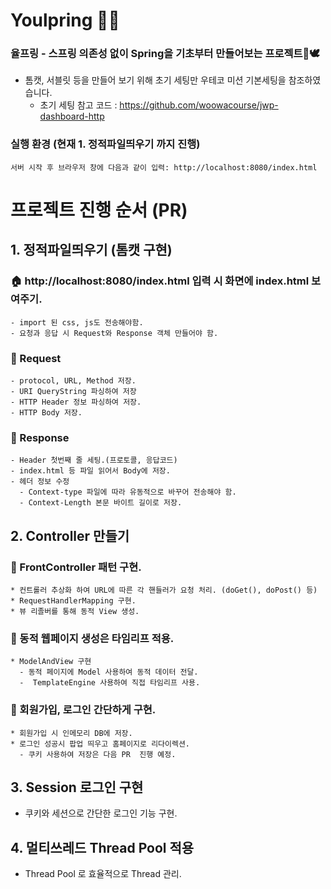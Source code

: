# Youlpring 🌻🐝
### 율프링 - 스프링 의존성 없이 Spring을 기초부터 만들어보는 프로젝트🪺🕊

* 톰캣, 서블릿 등을 만들어 보기 위해 초기 세팅만 우테코 미션 기본세팅을 참조하였습니다.  
  - 초기 세팅 참고 코드 : https://github.com/woowacourse/jwp-dashboard-http


### 실행 환경 (현재 1. 정적파일띄우기 까지 진행)
    서버 시작 후 브라우저 창에 다음과 같이 입력: http://localhost:8080/index.html

# 프로젝트 진행 순서 (PR)
## 1. 정적파일띄우기 (톰캣 구현)
### 🏠 http://localhost:8080/index.html 입력 시 화면에 index.html 보여주기.
    - import 된 css, js도 전송해야함.
    - 요청과 응답 시 Request와 Response 객체 만들어야 함.

### 🦅 Request
    - protocol, URL, Method 저장.
    - URI QueryString 파싱하여 저장
    - HTTP Header 정보 파싱하여 저장. 
    - HTTP Body 저장.
### 🦐 Response
    - Header 첫번째 줄 세팅.(프로토콜, 응답코드)
    - index.html 등 파일 읽어서 Body에 저장.
    - 헤더 정보 수정
      - Context-type 파일에 따라 유동적으로 바꾸어 전송해야 함.
      - Context-Length 본문 바이트 길이로 저장.
    

## 2. Controller 만들기
### 🍎 FrontController 패턴 구현.
    * 컨트롤러 추상화 하여 URL에 따른 각 핸들러가 요청 처리. (doGet(), doPost() 등)
    * RequestHandlerMapping 구현.
    * 뷰 리졸버를 통해 동적 View 생성. 
### 🌿 동적 웹페이지 생성은 타임리프 적용.
    * ModelAndView 구현
      - 동적 페이지에 Model 사용하여 동적 데이터 전달.
      -  TemplateEngine 사용하여 직접 타임리프 사용.
### 🍉 회원가입, 로그인 간단하게 구현.
    * 회원가입 시 인메모리 DB에 저장.
    * 로그인 성공시 팝업 띄우고 홈페이지로 리다이렉션.
      - 쿠키 사용하여 저장은 다음 PR  진행 예정.

## 3. Session 로그인 구현
  - 쿠키와 세션으로 간단한 로그인 기능 구현.

## 4. 멀티쓰레드 Thread Pool 적용
  - Thread Pool 로 효율적으로 Thread 관리.
